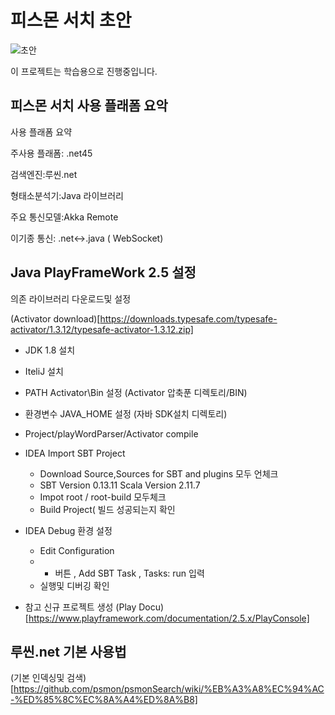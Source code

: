 # 피스몬 서치 초안
![초안](http://psmon.x-y.net/doc/img/basiccomponent.PNG)

이 프로젝트는 학습용으로 진행중입니다.

## 피스몬 서치 사용 플래폼 요악

사용 플래폼 요약

주사용 플래폼: .net45

검색엔진:루씬.net

형태소분석기:Java 라이브러리

주요 통신모델:Akka Remote

이기종 통신: .net<->.java ( WebSocket)

## Java PlayFrameWork 2.5 설정

의존 라이브러리 다운로드및 설정

(Activator download)[https://downloads.typesafe.com/typesafe-activator/1.3.12/typesafe-activator-1.3.12.zip]

* JDK 1.8 설치
* IteliJ 설치
* PATH Activator\Bin  설정 (Activator 압축푼 디렉토리/BIN)
* 환경변수 JAVA_HOME 설정 (자바 SDK설치 디렉토리) 
* Project/playWordParser/Activator compile
* IDEA Import SBT Project
  - Download Source,Sources for SBT and plugins 모두 언체크
  - SBT Version 0.13.11  Scala Version 2.11.7
  - Impot root / root-build 모두체크
  - Build Project( 빌드 성공되는지 확인
* IDEA Debug 환경 설정
   - Edit Configuration
   - + 버튼 , Add SBT Task , Tasks: run 입력
   - 실행및 디버깅 확인

* 참고 신규 프로젝트 생성
    (Play Docu)[https://www.playframework.com/documentation/2.5.x/PlayConsole]

## 루씬.net 기본 사용법

(기본 인덱싱및 검색)[https://github.com/psmon/psmonSearch/wiki/%EB%A3%A8%EC%94%AC-%ED%85%8C%EC%8A%A4%ED%8A%B8]



